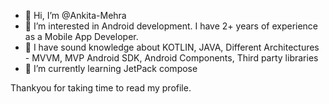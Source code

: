 - 👋 Hi, I’m @Ankita-Mehra
- 👀 I’m interested in Android development. I have 2+ years of experience as a Mobile App Developer.
- 💞️ I have sound knowledge about 
      KOTLIN, JAVA, Different Architectures - MVVM, MVP
       Android SDK, Android Components, Third party libraries
- 🌱 I’m currently learning JetPack compose


Thankyou for taking time to read my profile. 


<!---
- 📫 How to reach me 
Ankita-Mehra/Ankita-Mehra is a ✨ special ✨ repository because its `README.md` (this file) appears on your GitHub profile.
You can click the Preview link to take a look at your changes.
--->
